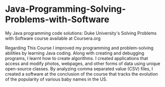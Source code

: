 # Java-Programming-Solving-Problems-with-Software
My Java programming code solutions: Duke University's Solving Problems with Software course available at Coursera.org

Regarding This Course
I improved my programming and problem-solving abilities by learning Java coding. Along with creating and debugging programs, I learnt how to create algorithms. I created applications that access and modify photos, webpages, and other forms of data using unique open-source classes. By analyzing comma separated value (CSV) files, I created a software at the conclusion of the course that tracks the evolution of the popularity of various baby names in the US.

